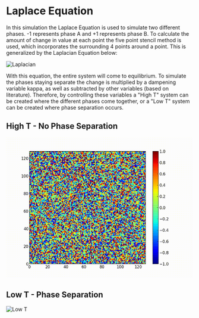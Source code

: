 # Laplace Equation
In this simulation the Laplace Equation is used to simulate two different phases. -1 represents phase A and +1 represents phase B. To calculate the amount of change in value at each point the five point stencil method is used, which incorporates the surrounding 4 points around a point. This is generalized by the Laplacian Equation below:

![Laplacian](https://wikimedia.org/api/rest_v1/media/math/render/svg/def5402aecaf6e3e613d9a879945cc851f3db3c2)

With this equation, the entire system will come to equilibrium. To simulate the phases staying separate the change is multiplied by a dampening variable kappa, as well as subtracted by other variables (based on literature). Therefore, by controlling these variables a "High T" system can be created where the different phases come together, or a "Low T" system can be created where phase separation occurs.

## High T - No Phase Separation
![High T](https://github.com/CraigLangford/Simulation-Projects/blob/master/4%20-%20Laplace/HighT.gif)

## Low T - Phase Separation
![Low T](https://github.com/CraigLangford/Simulation-Projects/blob/master/4%20-%20Laplace/LowT.gif)
